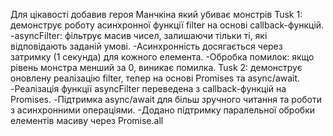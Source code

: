 Для цікавості добавив героя Манчкіна який убиває монстрів 
Tusk 1: 
демонструє роботу асинхронної функції filter на основі callback-функцій.
-asyncFilter: фільтрує масив чисел, залишаючи тільки ті, які відповідають заданій умові.
-Асинхронність досягається через затримку (1 секунда) для кожного елемента.
-Обробка помилок: якщо рівень монстра менший за 0, виникає помилка.
Tusk 2:
демонструє оновлену реалізацію filter, тепер на основі Promises та async/await.
-Реалізація функції asyncFilter переведена з callback-функцій на Promises.
-Підтримка async/await для більш зручного читання та роботи з асинхронними операціями.
-Додано підтримку паралельної обробки елементів масиву через Promise.all
